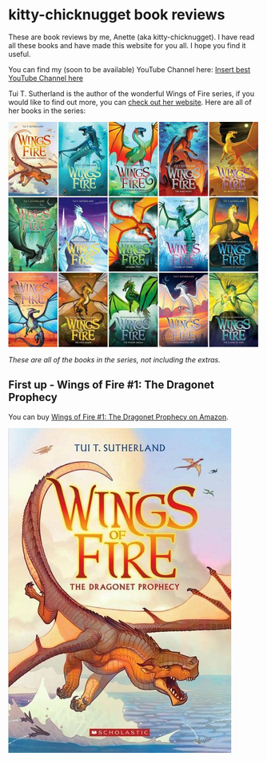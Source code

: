 # kitty-chicknugget book reviews

These are book reviews by me, Anette (aka kitty-chicknugget). I have read all these books and have made this website for you all. I hope you find it useful.

You can find my (soon to be available) YouTube Channel here: [Insert best YouTube Channel here](https://www.youtube.com/)

Tui T. Sutherland is the author of the wonderful Wings of Fire series, if you would like to find out more, you can [check out her website](https://tuibooks.com/).
Here are all of her books in the series:

![Wings of Fire 1 - The Dragonet Prophecy](/assets/images/wings-of-fire-all.jpg)

_These are all of the books in the series, not including the extras._

## First up - Wings of Fire #1: The Dragonet Prophecy

You can buy [Wings of Fire #1: The Dragonet Prophecy on Amazon](https://a.co/d/aWHV167).

![Wings of Fire 1 - The Dragonet Prophecy](/assets/images/wings-of-fire-book-1.jpg)
